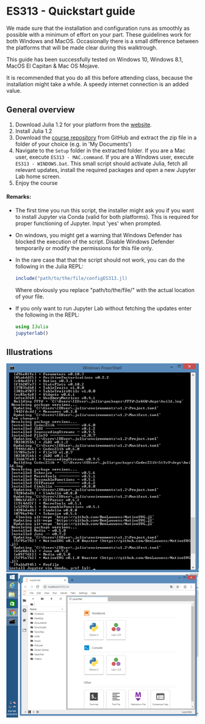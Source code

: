 # ES313 - Quickstart guide
We made sure that the installation and configuration runs as smoothly as possible with a minimum of effort on your part. These guidelines work for both Windows and MacOS. Occasionally there is a small difference between the platforms that will be made clear during this walktrough.

This guide has been successfully tested on Windows 10, Windows 8.1, MacOS El Capitan & Mac OS Mojave.

It is recommended that you do all this before attending class, because the installation might take a while. A speedy internet connection is an added value.


## General overview
1. Download Julia 1.2 for your platform from the [website](https://julialang.org/downloads/).
2. Install Julia 1.2
3. Download the [course repository](https://github.com/BenLauwens/ES313.jl) from GitHub and extract the zip file in a folder of your choice (e.g. in 'My Documents')
4. Navigate to the `Setup` folder in the extracted folder. If you are a Mac user, execute `ES313 - MAC.command`. If you are a Windows user, execute `ES313 - WINDOWS.bat`. This small script should activate Julia, fetch all relevant updates, install the required packages and open a new Jupyter Lab home screen.
5. Enjoy the course

#### Remarks:
    
- The first time you run this script, the installer might ask you if you want to install Jupyter via Conda (valid for both platforms). This is required for proper functioning of Jupyter. Input 'yes' when prompted.
- On windows, you might get a warning that Windows Defender has blocked the execution of the script. Disable Windows Defender temporarily or modify the permissions for this file only.
- In the rare case that that the script should not work, you can do the following in the Julia REPL:

    ```Julia
    include("path/to/the/file/configES313.jl)
    ```
    
    
    Where obviously you replace "path/to/the/file/" with the actual location of your file.
- If you only want to run Jupyter Lab without fetching the updates enter the following in the REPL:
    ```Julia
    using IJulia
    jupyterlab()
    ```

## Illustrations
<img src="./Img/inputWin.png" alt="Jupyter input">  
<img src="./Img/ready.png" alt="All good">   
